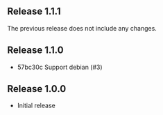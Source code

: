 ## Release 1.1.1

The previous release does not include any changes.

## Release 1.1.0

* 57bc30c Support debian (#3)

## Release 1.0.0

* Initial release

